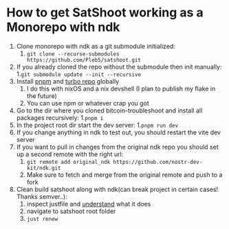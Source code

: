 # How to get SatShoot working as a Monorepo with ndk
1. Clone monorepo with ndk as a git submodule initialized:
    1. ```git clone --recurse-submodules https://github.com/Pleb5/satshoot.git```
2. If you already cloned the repo without the submodule then init manually:
    1.```git submodule update --init --recursive```
3. Install [pnpm](https://pnpm.io/) and [turbo repo](https://turbo.build/repo) globally
    1. I do this with nixOS and a nix devshell (I plan to publish my flake in the future)
    2. You can use npm or whatever crap you got
4. Go to the dir where you cloned bitcoin-troubleshoot and install all packages recursively:
    1.```pnpm i```
5. In the project root dir start the dev server:
    1.```pnpm run dev```
6. If you change anything in ndk to test out, you should restart the vite dev server
7. If you want to pull in changes from the original ndk repo you should set up a second remote with the right url:
    1. ```git remote add original_ndk https://github.com/nostr-dev-kit/ndk.git```
    2. Make sure to fetch and merge from the original remote and push to a fork
8. Clean build satshoot along with ndk(can break project in certain cases! Thanks semver..):
    1. inspect justfile and [understand](https://github.com/casey/just) what it does
    2. navigate to satshoot root folder
    3. ```just renew```
